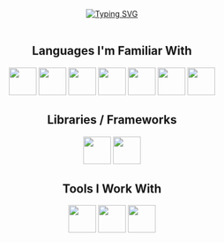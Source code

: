 <div align="center">
	<a href="https://git.io/typing-svg">
		<img src="https://readme-typing-svg.demolab.com?font=Fira+Code&weight=500&size=23&duration=2000&pause=1000&color=008000&center=true&vCenter=true&width=435&lines=Hi%2C+I'm+Elijah!;An+aspiring+Software+Engineer." alt="Typing SVG"/>
	</a>
</div>

<br/>

<div align="center">
    <h2>Languages I'm Familiar With</h2>
	<a href="https://developer.mozilla.org/en-US/docs/Web/html" target="_blank" title="HTML5"><img width="50px" src="https://cdn.jsdelivr.net/gh/devicons/devicon/icons/html5/html5-original.svg"></a>
	<a href="https://developer.mozilla.org/en-US/docs/Web/css" target="_blank" title="CSS3"><img width="50px" src="https://cdn.jsdelivr.net/gh/devicons/devicon/icons/css3/css3-original.svg"></a>
	<a href="https://developer.mozilla.org/en-US/docs/Web/JavaScript" target="_blank" title="Javascript"><img width="50px" src="https://cdn.jsdelivr.net/gh/devicons/devicon/icons/javascript/javascript-original.svg"></a>
	<a href="https://developer.mozilla.org/en-US/docs/Web/php" target="_blank" title="PHP"><img width="50px" src="https://cdn.jsdelivr.net/gh/devicons/devicon/icons/php/php-original.svg"></a> 
	<a href="https://github.com/eli-fstn" title="Java"><img width="50px" src="https://cdn.jsdelivr.net/gh/devicons/devicon/icons/java/java-original.svg"></a>
	<a href="https://github.com/eli-fstn" title="Python"><img width="50px" src="https://cdn.jsdelivr.net/gh/devicons/devicon/icons/python/python-original.svg"></a>
	<a href="https://github.com/eli-fstn" title="SQL"><img width="50px" src="https://cdn.jsdelivr.net/gh/devicons/devicon/icons/mysql/mysql-original.svg"></a>
</div>
<div align="center">
    <h2>Libraries / Frameworks</h2>
	<a href="https://github.com/eli-fstn" title="Tailwind"><img width="50px" src="https://cdn.jsdelivr.net/gh/devicons/devicon/icons/tailwindcss/tailwindcss-original.svg"></a>
	<a href="https://github.com/eli-fstn" title="OpenCV"><img width="50px" src="https://cdn.jsdelivr.net/gh/devicons/devicon/icons/opencv/opencv-original.svg"></a>
</div>
<div align="center">
    <h2>Tools I Work With</h2>
	<a href="https://code.visualstudio.com" target="_blank" title="Visual Studio Code"><img width="50px"src="https://cdn.jsdelivr.net/gh/devicons/devicon/icons/vscode/vscode-original.svg"></a>
	<a href="https://www.jetbrains.com/pycharm/" target="_blank" title="Pycharm"><img width="50px"src="https://cdn.jsdelivr.net/gh/devicons/devicon/icons/pycharm/pycharm-original.svg"></a>
	<a href="https://www.figma.com/" target="_blank" title="Pycharm"><img width="50px"src="https://cdn.jsdelivr.net/gh/devicons/devicon/icons/figma/figma-original.svg"></a>
</div>
